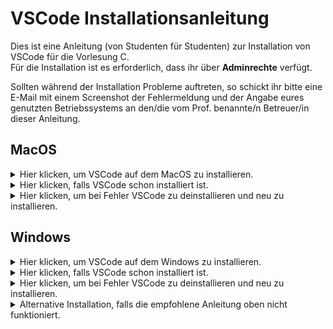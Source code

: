 # VSCode Installationsanleitung

Dies ist eine Anleitung (von Studenten für Studenten) zur Installation von VSCode für die Vorlesung C.<br />
Für die Installation ist es erforderlich, dass ihr über <b>Adminrechte</b> verfügt.<br />

Sollten während der Installation Probleme auftreten, so schickt ihr bitte eine E-Mail mit einem Screenshot der Fehlermeldung und der Angabe eures genutzten Betriebssystems an den/die vom Prof. benannte/n Betreuer/in dieser Anleitung.

## MacOS

<details>
<summary>Hier klicken, um VSCode auf dem MacOS zu installieren.</summary>  

### Schritt 1
Damit wir mit Visual Studio Code C programmieren können, brauchen wir einen Compiler und Debugger. 

Dazu öffnen wir den Terminal und überprüfen, ob dies bereits vorhanden ist, indem wir
> clang –version

im Terminal eingeben. Bekommen wir eine Versionsnummer angezeigt, können wir mit Schritt 2 weiter machen. Bekommen wir aber 
mit der Abfrage keine Versionsnummer angezeit, so geben wir im Terminal
> Xcode-select –install

ein und überprüfen das Ergebnis wieder mit 
> clang –version

Nun sollte eine Versionsnummer angezeigt werden und wir können mit Schritt 2 weiter machen.

### Schritt 2
Wir laden VSCode für Mac herunter, indem wir auf den folgenden Link klicken:
https://code.visualstudio.com/docs?dv=osx

Danach schieben wir im Finder einfach die Datei `<Visual Studio Code.app>` in den `<Programme>` Ordner. 

### Schritt 3
Wir öffnen als nächstes Visual Studio Code.<br />

Nun installieren wir einige Erweiterungen, in dem wir auf das Symbol mit 3+1 Quadraten auf der linken Seite klicken:

<img width="367" alt="image" src="https://user-images.githubusercontent.com/78163337/112048606-e031c480-8b4e-11eb-81a7-13dccddf3201.png">

Wir möchten die vier Extensions C/C++, Code Runner, Live Share und GitLens. Oft gibt es eine reguläre, stabile und eine Vorab-Test-Version. Man kann sich an den Downloadzahlen aus den folgenden Screenshots orientieren, um die stabile Version zu erwischen:

![image](https://user-images.githubusercontent.com/78163337/112048686-f50e5800-8b4e-11eb-871f-51418cd4aaf6.png)

![image](https://user-images.githubusercontent.com/78163337/112048709-fb9ccf80-8b4e-11eb-8c6b-92e817526a56.png)

![image](https://user-images.githubusercontent.com/78163337/112048726-00618380-8b4f-11eb-84c5-c4ed73dc9d22.png)
  
![image](https://user-images.githubusercontent.com/100713757/159911055-cba05f87-f11f-402c-bec2-1551c6098574.png)
  
Hiermit wäre die Installation auch schon fertig und wir können mit [Erste Schritte](https://github.com/hshf1/VorlesungC/blob/main/VSCode/Erste_Schritte.md) weiter machen.
  </details>
  
<details>
<summary>Hier klicken, falls VSCode schon installiert ist.</summary>
Das ist kein Problem, dann führe nur Schritt 1 und Schritt 3 aus.

</details>
  
  <details>
  <summary>Hier klicken, um bei Fehler VSCode zu deinstallieren und neu zu installieren.</summary>
Falls bei der Installation oder der anschließenden Nutzung von VSCode fehler auftreten, so könnt ihr VSCode deinstallieren 
und wieder anhand der oberen Anleitung neu installieren. Wie Programme auf einem MacOS deinstalliert/gelöscht werden, ist hier erklärt:
https://support.apple.com/de-de/HT202235
    
  </details>

## Windows
  
<details> 
<summary>Hier klicken, um VSCode auf dem Windows zu installieren.</summary> 
  
### Schritt 1

Wir laden den ZIP-Ordner hier runter:
[installChoco.zip](https://github.com/hshf1/VorlesungC/files/8367038/installChoco.zip)   
  
Die Datei im ZIP-Ordner entpacken wir direkt in den Downloadsordner und lassen es da. Es darf nicht in einem weiteren Ordner sein!

<!--Wir öffnen den Link https://github.com/hshf1/VorlesungC/blob/main/VSCode/installChoco.cmd und klicken auf RAW.

![Schritt 1 RAW](https://user-images.githubusercontent.com/100713757/159829992-537c8122-34d4-43ba-a61b-131393a84bb4.jpg)
  
Nachdem klicken auf RAW öffnet sich eine Seite, auf der wir mit einem rechtsklick auf Seite speichern unter gehen.
![Schritt 1 Speichern unter](https://user-images.githubusercontent.com/100713757/159830836-fe4893a6-8524-473b-82b2-50b131aefe5a.jpg)
  
Wichtig ist jetzt, dass die Datei mit einer .cmd Endung gespeichert wird! Die Datei muss im Downloadsordner mit dem Namen installChoco.cmd gespeichert sein.
  
![Schritt 1 richtige Endung](https://user-images.githubusercontent.com/100713757/159831085-d213d866-d19a-42f4-ba7a-f20aa68c5fe8.png)-->

### Schritt 2
Wir öffnen die Eingabeaufforderung als Administrator.
  
![Schritt 2 CMD](https://user-images.githubusercontent.com/100713757/159831542-2f08c9b7-ef1c-4feb-a8a8-435d69435238.jpg)

Nun kopieren wir die folgende Zeile in das Terminal, bestätigen mit Enter und warten wieder auf den Eingabeprompt.
  
> cd %USERPROFILE%\Downloads & installChoco.cmd
  
![Schritt 2 Code](https://user-images.githubusercontent.com/100713757/159831925-92e8b154-19cc-4aec-b434-c62facb4813f.png)

Dieses Mal kann das ein paar Minuten dauern, wir warten einfach, bis der neue Eingabepromt zu sehen ist.

![Schritt 2 Ende](https://user-images.githubusercontent.com/100713757/159840845-0ed0b1a5-feb6-4bdf-84c7-316d3cf0072e.png)


Hiermit wäre die Installation auch schon fertig und wir können mit [Erste Schritte](https://github.com/hshf1/VorlesungC/blob/67a86c1534ef6b539dfbc47624ca17eff7ef9528/VSCode/02_Erste_Schritte.md) weiter machen.
</details>  

<details>
<summary>Hier klicken, falls VSCode schon installiert ist.</summary>
Das ist kein Problem. Du kannst der Anleitung zu 100% folgen.

</details>
  <details>
  <summary>Hier klicken, um bei Fehler VSCode zu deinstallieren und neu zu installieren.</summary>
Falls bei der Installation oder der anschließenden Nutzung von VSCode fehler auftreten, so könnt ihr es komplett deinstallieren und wieder anhand der oberen Anleitung neu installieren.
<br /><br />
Dafür müsst ihr diese Programme deinstallieren:

![Deinstallation](https://user-images.githubusercontent.com/100713757/159841162-32f5c2e6-24e2-4f33-a9a5-d7a18cd034ac.png)

    
Zum Schluss starten wir noch die Eingabeaufforderung (CMD) mit Adminrechten und geben folgenden Code ein:
> RMDIR /S /Q C:\ProgramData\chocolatey
    
Nun ist alles deinstalliert und gelöscht und es kann mit der Installation wieder von vorne begonnen werden.
    
  </details>
  
  <details> 
<summary>Alternative Installation, falls die empfohlene Anleitung oben nicht funktioniert.</summary> 
    
Dies ist eine alternative Möglichkeit, VSCode auf Windows zu installieren und sollte nur genutzt werden, wenn die empfohlene Anleitung ein Stück weiter oben nicht funktioniert.
  
### Schritt 1
Zunächst rechts-klicken wir auf das Windows-Icon und wählen im erscheinenden Menü „Windows PowerShell (Administrator)“:

<img width="276" alt="image" src="https://user-images.githubusercontent.com/78163337/111452622-000e5600-8713-11eb-9c34-0cbfdfcc411c.png">
  
In diese PowerShell kopieren wir am Stück folgende Zeile:

und bestätigen mit „Enter“ und warten solange, bis uns PowerShell einen frischen Eingabeprompt anbietet:

<img width="163" alt="image" src="https://user-images.githubusercontent.com/78163337/111456918-d9065300-8717-11eb-93a9-88fddd8459ff.png">

### Schritt 2
Nun schließen wir die PowerShell und öffnen es wie vorhin erneut mit Adminrechten.
Nun kopieren wir die folgende Zeile in die PowerShell, bestätigen mit Enter und warten wieder auf den Eingabeprompt.

> choco install mingw --version=8.1.0 -y

### Schritt 3
Wir schließen die PowerShell und öffnen es wie vorhin erneut mit Adminrechten.
Jetzt kopieren wir die folgende Zeile in die PowerShell, bestätigen mit Enter und warten wieder auf den Eingabepromt.

> choco install vscode vscode-cpptools vscode-vsliveshare vscode-code-runner vscode-gitlens git cascadiafonts python -y

Dieses Mal kann das ein paar Minütchen dauern, wir warten einfach, bis der neue Eingabepromt zu sehen ist.<br />

Hiermit wäre die Installation auch schon fertig und wir können mit [Erste Schritte](https://github.com/hshf1/VorlesungC/blob/main/VSCode/Erste_Schritte.md) weiter machen.
</details>
